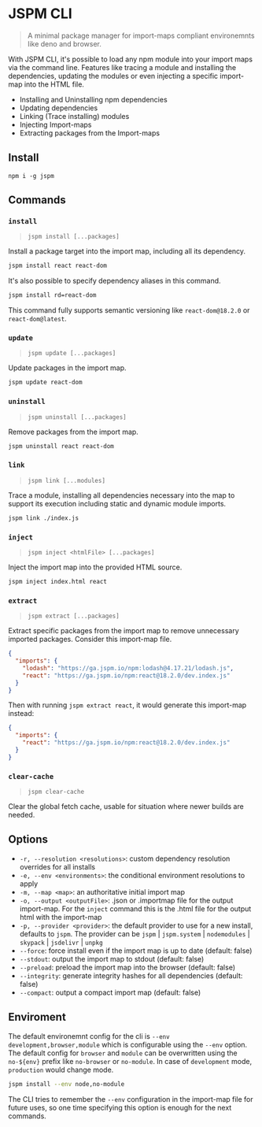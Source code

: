 # JSPM CLI
> A minimal package manager for import-maps compliant environemnts like deno and browser.

With JSPM CLI, it's possible to load any npm module into your import maps via the command line. 
Features like tracing a module and installing the dependencies, updating the modules or even injecting a specific import-map into the HTML file.

* Installing and Uninstalling npm dependencies
* Updating dependencies
* Linking (Trace installing) modules
* Injecting Import-maps
* Extracting packages from the Import-maps 


## Install
```
npm i -g jspm
```
## Commands

### `install`
> `jspm install [...packages]`

Install a package target into the import map, including all its dependency.
```sh
jspm install react react-dom
```
It's also possible to specify dependency aliases in this command.
```sh
jspm install rd=react-dom
```
This command fully supports semantic versioning like `react-dom@18.2.0` or `react-dom@latest`.

### `update`
> `jspm update [...packages]`

Update packages in the import map.

```sh
jspm update react-dom
```
### `uninstall`
> `jspm uninstall [...packages]`

Remove packages from the import map.

```sh
jspm uninstall react react-dom
```
### `link`
> `jspm link [...modules]`

Trace a module, installing all dependencies necessary into the map to support its execution including static and dynamic module imports.

```sh
jspm link ./index.js
```
### `inject`
> `jspm inject <htmlFile> [...packages]`

Inject the import map into the provided HTML source.

```sh
jspm inject index.html react
```

### `extract`
> `jspm extract [...packages]`

Extract specific packages from the import map to remove unnecessary imported packages. Consider this import-map file.
```json
{
  "imports": {
    "lodash": "https://ga.jspm.io/npm:lodash@4.17.21/lodash.js",
    "react": "https://ga.jspm.io/npm:react@18.2.0/dev.index.js"
  }
}
```
Then with running `jspm extract react`, it would generate this import-map instead:
```json
{
  "imports": {
    "react": "https://ga.jspm.io/npm:react@18.2.0/dev.index.js"
  }
}
```

### `clear-cache`
> `jspm clear-cache`

Clear the global fetch cache, usable for situation where newer builds are
needed.

## Options
- `-r, --resolution <resolutions>`: custom dependency resolution overrides for all installs
- `-e, --env <environments>`: the conditional environment resolutions to apply
- `-m, --map <map>`: an authoritative initial import map
- `-o, --output <outputFile>`: .json or .importmap file for the output
import-map. For the `inject` command this is the .html file for the output html with the import-map
- `-p, --provider <provider>`: the default provider to use for a new install,
	defaults to `jspm`. The provider can be `jspm` | `jspm.system` | `nodemodules` | `skypack` | `jsdelivr` | `unpkg`
- `--force`: force install even if the import map is up to date (default: false)
- `--stdout`: output the import map to stdout (default: false)
- `--preload`: preload the import map into the browser (default: false)
- `--integrity`: generate integrity hashes for all dependencies (default: false)
- `--compact`: output a compact import map (default: false)

## Enviroment

The default environemnt config for the cli is `--env development,browser,module`
which is configurable using the `--env` option. The default config for `browser`
and `module` can be
overwritten using the `no-${env}` prefix like `no-browser` or `no-module`. In
case of `development` mode, `production` would change mode.

```sh
jspm install --env node,no-module
```

The CLI tries to remember the `--env` configuration in the import-map file for future uses, so one time
specifying this option is enough for the next commands.
